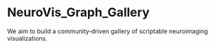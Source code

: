 # NeuroVis_Graph_Gallery
We aim to build a community‑driven gallery of scriptable neuroimaging visualizations.
